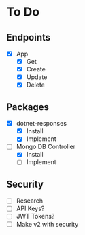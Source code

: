 # To Do

## Endpoints
- [x] App
  - [x] Get
  - [x] Create
  - [x] Update
  - [x] Delete

## Packages
- [x] dotnet-responses
  - [x] Install
  - [x] Implement
- [ ] Mongo DB Controller
  - [x] Install
  - [ ] Implement

## Security
- [ ] Research
- [ ] API Keys?
- [ ] JWT Tokens? 
- [ ] Make v2 with security
